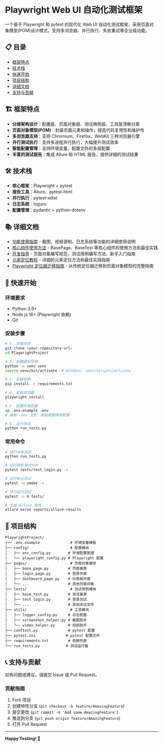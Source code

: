 # Playwright Web UI 自动化测试框架

一个基于 Playwright 和 pytest 的现代化 Web UI 自动化测试框架，采用页面对象模型(POM)设计模式，支持多浏览器、并行执行、失败重试等企业级功能。

## 📋 目录

- [框架特点](#框架特点)
- [技术栈](#技术栈)
- [快速开始](#快速开始)
- [项目结构](#项目结构)
- [详细文档](#详细文档)
- [支持与贡献](#支持与贡献)

## 🏗️ 框架特点

- **分层架构设计**：配置层、页面对象层、测试用例层、工具层清晰分离
- **页面对象模型(POM)**：封装页面元素和操作，提高代码复用性和维护性
- **多浏览器支持**：支持 Chromium、Firefox、WebKit 三种浏览器引擎
- **并行测试执行**：支持多进程并行执行，大幅提升测试效率
- **智能配置管理**：支持环境变量、配置文件的多层配置
- **丰富的测试报告**：集成 Allure 和 HTML 报告，提供详细的测试结果

## 🛠️ 技术栈

- **核心框架**：Playwright + pytest
- **报告工具**：Allure、pytest-html
- **并行执行**：pytest-xdist
- **日志系统**：loguru
- **配置管理**：pydantic + python-dotenv


## 📚 详细文档

- [功能使用指南](docs/feature_usage_guide.md) - 截图、视频录制、日志系统等功能的详细使用说明
- [核心组件使用方法](docs/core_components_guide.md) - BasePage、BaseTest 等核心组件的使用方法和最佳实践
- [开发指导](docs/development_guide.md) - 页面对象编写规范、测试用例编写方法、新手入门指南
- [元素定位教程](docs/element_locating_guide.md) - 详细的元素定位方法和最佳实践指南
- [Playwright 定位器迁移指南](docs/playwright_locators_migration_guide.md) - 从传统定位器迁移到页面对象模型的完整指南

## 🚀 快速开始

### 环境要求

- Python 3.9+
- Node.js 16+ (Playwright 依赖)
- Git

### 安装步骤

```bash
# 1. 克隆项目
git clone <your-repository-url>
cd PlaywrightProject

# 2. 创建虚拟环境
python -m venv venv
source venv/bin/activate  # Windows: venv\Scripts\activate

# 3. 安装依赖
pip install -r requirements.txt

# 4. 安装浏览器
playwright install

# 5. 配置环境变量
cp .env.example .env
# 编辑 .env 文件，根据需要修改配置

# 6. 运行测试
python run_tests.py
```

### 常用命令

```bash
# 运行所有测试
python run_tests.py

# 运行特定测试文件
pytest tests/test_login.py -v

# 运行标记测试
pytest -m smoke -v

# 并行运行测试
pytest -n 4 tests/

# 生成 Allure 报告
allure serve reports/allure-results
```

## 📁 项目结构

```
PlaywrightProject/
├── .env.example              # 环境变量模板
├── config/                   # 配置模块
│   ├── env_config.py        # 环境配置管理
│   └── playwright_config.py # Playwright 配置
├── pages/                    # 页面对象模块
│   ├── base_page.py         # 页面基类
│   ├── login_page.py        # 登录页面
│   ├── dashboard_page.py    # 仪表板页面
│   └── ...                  # 其他页面对象
├── tests/                    # 测试用例模块
│   ├── base_test.py         # 测试基类
│   ├── test_login.py        # 登录测试
│   └── ...                  # 其他测试文件
├── utils/                    # 工具模块
│   ├── logger_config.py     # 日志配置
│   ├── screenshot_helper.py # 截图助手
│   └── video_helper.py      # 视频助手
├── conftest.py              # pytest 配置
├── pytest.ini              # pytest 配置文件
├── requirements.txt         # 依赖列表
└── run_tests.py            # 测试运行器
```

## 📞 支持与贡献

如有问题或建议，请提交 Issue 或 Pull Request。

### 贡献指南

1. Fork 项目
2. 创建特性分支 (`git checkout -b feature/AmazingFeature`)
3. 提交更改 (`git commit -m 'Add some AmazingFeature'`)
4. 推送到分支 (`git push origin feature/AmazingFeature`)
5. 打开 Pull Request

---

**Happy Testing! 🎉**